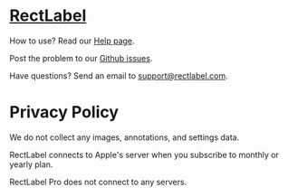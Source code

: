 # [RectLabel](https://rectlabel.com)
How to use? Read our [Help page](https://rectlabel.com/help/).

Post the problem to our [Github issues](https://github.com/ryouchinsa/Rectlabel-support/issues).

Have questions? Send an email to support@rectlabel.com.

# Privacy Policy
We do not collect any images, annotations, and settings data.

RectLabel connects to Apple's server when you subscribe to monthly or yearly plan.

RectLabel Pro does not connect to any servers.
